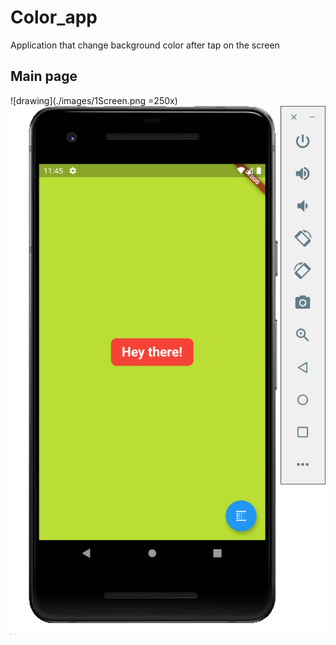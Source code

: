 # Color_app

Application that change background color after tap on the screen

## Main page
![drawing](./images/1Screen.png =250x) ![drawing](images/2Screen.png)

